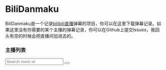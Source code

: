 # BiliDanmaku

BiliDanmaku是一个记录[bilibili直播](https://live.bilibili.com/)弹幕的项目，你可以在这里下载弹幕记录。如果这里没有你需要的某个主播的弹幕记录，你可以在Github上提交Issues，我回头有空的时候会把直播间加进去的。

### 主播列表

<link rel="stylesheet" type="text/css" href="public/style.css">
<div id="search">
	<input placeholder="Search room id"/>
    <button><svg t="1622650700875" class="icon" viewBox="0 0 1024 1024" version="1.1" xmlns="http://www.w3.org/2000/svg" p-id="2470"><path d="M952.7 906.6L727.8 681.8c26.2-30.6 47.1-65 62.3-102.4 18.3-45 27.5-92.6 27.5-141.4s-9.3-96.4-27.5-141.4c-18.9-46.6-46.7-88.5-82.6-124.4-35.9-35.9-77.8-63.6-124.4-82.6-45.1-18.2-92.7-27.5-141.5-27.5s-96.4 9.3-141.5 27.5c-46.7 18.9-88.5 46.7-124.4 82.6-35.9 35.9-63.7 77.7-82.7 124.3-18.3 45-27.5 92.6-27.5 141.4 0 48.8 9.3 96.4 27.5 141.4 18.9 46.6 46.7 88.5 82.6 124.4 42 42 91.7 72.6 147.7 91.1 38 12.6 78.3 18.9 118.5 18.9 16.2 0 32.5-1 48.6-3.1 22.1-2.9 44.1-7.8 65.2-14.5 15.8-5 24.5-21.9 19.5-37.7-5-15.8-21.9-24.5-37.7-19.5-17.8 5.7-36.3 9.7-54.8 12.2-47 6.1-95.6 1.5-140.5-13.3-47-15.5-88.8-41.3-124.1-76.6-59.7-59.7-92.6-139-92.6-223.4s32.9-163.7 92.6-223.4c59.7-59.7 139.1-92.5 223.5-92.5s163.8 32.9 223.5 92.5c59.7 59.7 92.6 139 92.6 223.4S724.7 601.5 665 661.2c-0.8 0.8-1.6 1.7-2.2 2.5-9.7 11.8-9 29.5 2 40.5l245.1 244.9c11.8 11.7 31 11.7 42.7 0 11.8-11.6 11.8-30.8 0.1-42.5z" p-id="2471"></path></svg></button>
</div>
<div id="danmaku_list"></div>
<script src='public/jquery.min.js'></script>
<script type="text/javascript" src="public/script.js"></script>





